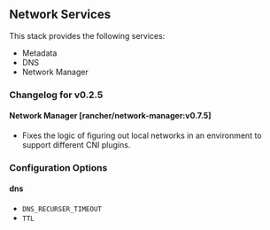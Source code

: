 ## Network Services

This stack provides the following services:

* Metadata
* DNS
* Network Manager

### Changelog for v0.2.5

#### Network Manager [rancher/network-manager:v0.7.5]
* Fixes the logic of figuring out local networks in an environment to support different CNI plugins.

### Configuration Options

#### dns

* `DNS_RECURSER_TIMEOUT`
* `TTL`
